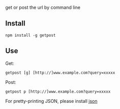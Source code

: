 get or post the url by command line

## Install
```
npm install -g getpost
```

## Use
Get: 
```
getpost [g] [http://]www.example.com?query=xxxxx
```

Post: 
```
getpost p [http://]www.example.com?query=xxxxx
```

For pretty-printing JSON, please install [json](https://www.npmjs.com/package/json)
